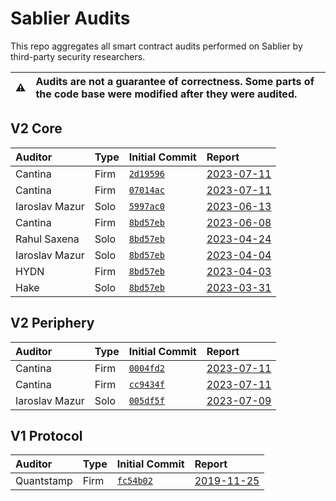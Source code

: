 # Sablier Audits

This repo aggregates all smart contract audits performed on Sablier by third-party security researchers.

| :warning: | Audits are not a guarantee of correctness. Some parts of the code base were modified after they were audited. |
| --------- | :------------------------------------------------------------------------------------------------------------ |

## V2 Core

[2d19596]: https://github.com/sablier-labs/v2-core/tree/2d19596e02e6c7ddab15ece1d140addee4d6f10c
[07014ac]: https://github.com/sablier-labs/v2-core/tree/07014ac599908207934f0f5831471e10c8ab3447
[8bd57eb]: https://github.com/sablier-labs/v2-core/tree/8bd57ebb31fddf6ef262477e5a378027db8b85d8
[5997ac0]: https://github.com/sablier-labs/v2-core/tree/5997ac05751960259c03aa166158d5db8aea1675

| Auditor        | Type | Initial Commit       | Report                                         |
| :------------- | :--- | :------------------- | :--------------------------------------------- |
| Cantina        | Firm | [`2d19596`][2d19596] | [2023-07-11](./v2-core/cantina-2023-11-24.pdf) |
| Cantina        | Firm | [`07014ac`][07014ac] | [2023-07-11](./v2-core/cantina-2023-07-11.pdf) |
| Iaroslav Mazur | Solo | [`5997ac0`][5997ac0] | [2023-06-13](./v2-core/iaro-2023-06-13.pdf)    |
| Cantina        | Firm | [`8bd57eb`][8bd57eb] | [2023-06-08](./v2-core/cantina-2023-06-08.pdf) |
| Rahul Saxena   | Solo | [`8bd57eb`][8bd57eb] | [2023-04-24](./v2-core/rahul-2023-04-24.pdf)   |
| Iaroslav Mazur | Solo | [`8bd57eb`][8bd57eb] | [2023-04-04](./v2-core/iaro-2023-04-04.pdf)    |
| HYDN           | Firm | [`8bd57eb`][8bd57eb] | [2023-04-03](./v2-core/hydn-2023-04-03.pdf)    |
| Hake           | Solo | [`8bd57eb`][8bd57eb] | [2023-03-31](./v2-core/hake-2023-03-31.pdf)    |

## V2 Periphery

[0004fd2]: https://github.com/sablier-labs/v2-periphery/tree/0004fd2e61e032df3d895045ec414ecb212ddcc8
[cc9434f]: https://github.com/sablier-labs/v2-periphery/tree/cc9434f4f722ba259366cff6f437d5ee3df459cd
[005df5f]: https://github.com/sablier-labs/v2-periphery/tree/005df5f0452fb2dc4c19a613b9b572982849a35b

| Auditor        | Type | Initial Commit       | Report                                              |
| :------------- | :--- | :------------------- | :-------------------------------------------------- |
| Cantina        | Firm | [`0004fd2`][0004fd2] | [2023-07-11](./v2-periphery/cantina-2023-11-24.pdf) |
| Cantina        | Firm | [`cc9434f`][cc9434f] | [2023-07-11](./v2-periphery/cantina-2023-07-11.pdf) |
| Iaroslav Mazur | Solo | [`005df5f`][005df5f] | [2023-07-09](./v2-periphery/iaro-2023-07-09.pdf)    |

## V1 Protocol

[fc54b02]: https://github.com/sablier-labs/v1-protocol/tree/fc54b0233e186232f6d724fa89d1cf7c1f45c688

| Auditor    | Type | Initial Commit       | Report                                       |
| :--------- | :--- | :------------------- | :------------------------------------------- |
| Quantstamp | Firm | [`fc54b02`][fc54b02] | [2019-11-25](./v1/quantstamp-2019-11-25.pdf) |
